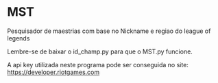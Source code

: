 # MST
Pesquisador de maestrias com base no Nickname e regiao do league of legends


Lembre-se de baixar o id_champ.py para que o MST.py funcione.

A api key utilizada neste programa pode ser conseguida no site: https://developer.riotgames.com
